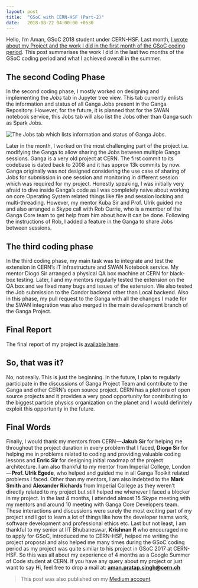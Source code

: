 ```yaml
---
layout: post
title:  "GSoC with CERN-HSF (Part-2)"
date:   2018-08-22 04:00:00 +0530
---
```


Hello, I’m Aman, GSoC 2018 student under CERN-HSF. Last month, [I wrote about my Project and the work I did in the first month of the GSoC coding period](https://blog.amanpratapsingh.in/2018/06/08/GSoC-with-CERN-HSF-Part-1/).
This post summarises the work I did in the last two months of the GSoC coding period and what I achieved overall in the summer.

## The second Coding Phase

In the second coding phase, I mostly worked on designing and implementing the *Jobs* tab in Jupyter tree view. This tab currently enlists the information and status of all Ganga Jobs present in the Ganga Repository. However, for the future, it is planned that for the SWAN notebook service, this Jobs tab will also list the Jobs other than Ganga such as Spark Jobs.

![The Jobs tab which lists information and status of Ganga Jobs.](https://cdn-images-1.medium.com/max/1600/1*iytdldfk_PDOl13kREzyjQ.gif)

Later in the month, I worked on the most challenging part of the project i.e. modifying the Ganga to allow sharing the Jobs between multiple Ganga sessions. Ganga is a very old project at CERN. The first commit to its codebase is dated back to 2008 and it has approx 13k commits by now. Ganga originally was not designed considering the use case of sharing of Jobs for submission in one session and monitoring in different session which was required for my project. Honestly speaking, I was initially very afraid to dive inside Ganga’s code as I was completely naive about working on core Operating System related things like file and session locking and multi-threading. However, my mentor Kuba Sir and Prof. Ulrik guided me and also arranged a Skype call with Rob Currie, who is a member of the Ganga Core team to get help from him about how it can be done. Following the instructions of Rob, I added a feature in the Ganga to share Jobs between sessions.

## The third coding phase
In the third coding phase, my main task was to integrate and test the extension in CERN’s IT infrastructure and SWAN Notebook service. My mentor Diogo Sir arranged a physical QA box machine at CERN for black-box testing. Later, I and my mentors regularly tested the extension on the QA box and we fixed many bugs and issues of the extension. We also tested the Job submission to the Condor backend other than Local backend. Also in this phase, my pull request to the Ganga with all the changes I made for the SWAN integration was also merged in the main development branch of the Ganga Project.

## Final Report
The final report of my project is [available here](https://amanpratapsingh.in/gangaextension/).

## So, that was it?  
No, not really. This is just the beginning. In the future, I plan to regularly participate in the discussions of Ganga Project Team and contribute to the Ganga and other CERN’s open source project. CERN has a plethora of open source projects and it provides a very good opportunity for contributing to the biggest particle physics organization on the planet and I would definitely exploit this opportunity in the future.

## Final Words
Finally, I would thank my mentors from CERN — **Jakub Sir** for helping me throughout the project duration in every problem that I faced, **Diogo Sir** for helping me in problems related to coding and providing valuable coding lessons and **Enric Sir** for designing initial roadmap of the project architecture.
I am also thankful to my mentor from Imperial College, London — **Prof. Ulrik Egede**, who helped and guided me in all Ganga Toolkit related problems I faced.
Other than my mentors, I am also indebted to the **Mark Smith** and **Alexander Richards** from Imperial College as they weren’t directly related to my project but still helped me whenever I faced a blocker in my project.
In the last 4 months, I attended almost 15 Skype meeting with my mentors and around 10 meeting with Ganga Core Developers team. These interactions and discussions were surely the most exciting part of my project and I got to learn a lot of things like how the developer teams work, software development and professional ethics etc.
Last but not least, I am thankful to my senior at IIT Bhubaneswar, **Krishnan R** who encouraged me to apply for GSoC, introduced me to CERN-HSF, helped me writing the project proposal and also helped me many times during the GSoC coding period as my project was quite similar to his project in GSoC 2017 at CERN-HSF.
So this was all about my experience of 4 months as a Google Summer of Code student at CERN.
If you have any query about my project or just want to say Hi, feel free to drop a mail at: **aman.pratap.singh@cern.ch**

> This post was also published on my [Medium account](https://medium.com/@amanpratapsingh/gsoc-with-cern-hsf-part-2-5483005fc018).

